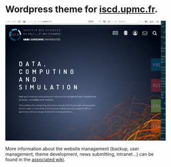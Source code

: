 # Wordpress theme for [iscd.upmc.fr](http://iscd.upmc.fr/).

![Theme screenshot](screenshot.png "Screenshot")

More information about the website management (backup, user management, theme development, news submitting, intranet...) can be found in the [associated wiki](https://github.com/ISCDtoolbox/wordpress/wiki).
